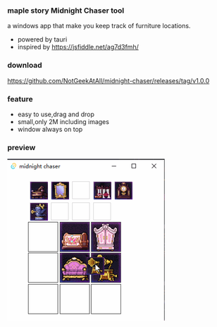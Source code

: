 ### maple story Midnight Chaser tool
a windows app that make you keep track of furniture locations.
- powered by tauri
- inspired by https://jsfiddle.net/ag7d3fmh/

### download
https://github.com/NotGeekAtAll/midnight-chaser/releases/tag/v1.0.0

### feature
- easy to use,drag and drop
- small,only 2M including images
- window always on top

### preview
![](./demo/demo.gif)

